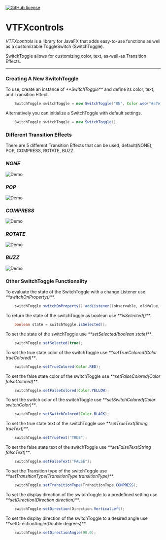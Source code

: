 
[![GitHub license](https://img.shields.io/badge/license-Apache%20License%202.0-blue.svg?style=flat)](http://www.apache.org/licenses/LICENSE-2.0)

# VTFXcontrols

_VTFXcontrols_ is a library for JavaFX that adds easy-to-use functions as well as a customizable ToggleSwitch (SwitchToggle). 

SwitchToggle allows for customizing color, text, as-well-as Transition Effects.

___

### Creating A New SwitchToggle


<p align=“center”>
To use, create an instance of <em>**SwitchToggle**</em> and define its color, text, and Transition Effect.
<br>
</p>

```java
	SwitchToggle switchToggle = new SwitchToggle("ON", Color.web("#a7ef88"), "OFF", Color.web("#aeb0b2"), TransitionType.BUZZ);
```

<p align=“center”>
Alternatively you can initialize a SwitchToggle with default settings. 
</p>

```java
	SwitchToggle switchToggle = new SwitchToggle();
```



### Different Transition Effects

<p align=“center”>
There are 5 different Transition Effects that can be used, default(NONE), POP, COMPRESS, ROTATE, BUZZ.
</p>

### <em>NONE</em>

![Demo](http://sotd.us/matthewashley/VTFXcontrols/NONE.gif)

### <em>POP</em>

![Demo](http://sotd.us/matthewashley/VTFXcontrols/POP.gif)

### <em>COMPRESS</em>

![Demo](http://sotd.us/matthewashley/VTFXcontrols/COMPRESS.gif)

### <em>ROTATE</em>

![Demo](http://sotd.us/matthewashley/VTFXcontrols/ROTATE.gif)

### <em>BUZZ</em>

![Demo](http://sotd.us/matthewashley/VTFXcontrols/BUZZ.gif)


### Other SwitchToggle Functionality

<p align=“center”>
To evaluate the state of the SwitchToggle with a change Listener use <em>**switchOnProperty()**</em>.
<br>
</p>

```java
	switchToggle.switchOnProperty().addListener((observable, oldValue, newValue) -> {};
```

<p align=“center”>
To return the state of the switchToggle as boolean use <em>**isSelected()**</em>.
<br>
</p>

```java
	boolean state = switchToggle.isSelected();
```

<p align=“center”>
To set the state of the switchToggle use <em>**setSelected(boolean state)**</em>.
<br>
</p>

```java
	switchToggle.setSelected(true);
```

<p align=“center”>
To set the true state color of the switchToggle use <em>**setTrueColored(Color trueColored)**</em>.
<br>
</p>

```java
	switchToggle.setTrueColored(Color.RED);
```

<p align=“center”>
To set the false state color of the switchToggle use <em>**setFalseColored(Color falseColored)**</em>.
<br>
</p>

```java
	switchToggle.setFalseColored(Color.YELLOW);
```

<p align=“center”>
To set the switch color of the switchToggle use <em>**setSwitchColored(Color switchColor)**</em>.
<br>
</p>

```java
	switchToggle.setSwitchColored(Color.BLACK);
```

<p align=“center”>
To set the true state text of the switchToggle use <em>**setTrueText(String trueText)**</em>.
<br>
</p>

```java
	switchToggle.setTrueText("TRUE");
```

<p align=“center”>
To set the false state text of the switchToggle use <em>**setFalseText(String falseText)**</em>.
<br>
</p>

```java
	switchToggle.setFalseText("FALSE");
```

<p align=“center”>
To set the Transition type of the switchToggle use <em>**setTransitionType(TransitionType transitionType)**</em>.
<br>
</p>

```java
	switchToggle.setTransitionType(TransitionType.COMPRESS);
```

<p align=“center”>
To set the display direction of the switchToggle to a predefined setting use <em>**setDirection(Direction direction)**</em>.
<br>
</p>

```java
	switchToggle.setDirection(Direction.VerticalLeft);
```

<p align=“center”>
To set the display direction of the switchToggle to a desired angle use **setDirectionAngle(Double degrees)**.
<br>
</p>

```java
	switchToggle.setDirectionAngle(90.0);
```






